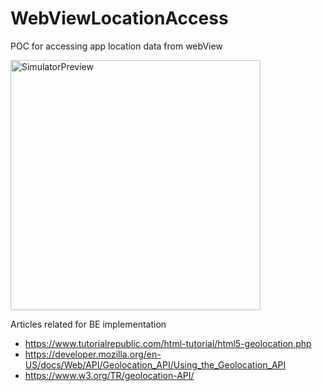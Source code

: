 # WebViewLocationAccess
POC for accessing app location data from webView

<img width="400" alt="SimulatorPreview" src="https://user-images.githubusercontent.com/4571502/80780337-3eedf880-8ba1-11ea-8c84-64efe57111e9.png">

Articles related for BE implementation
- https://www.tutorialrepublic.com/html-tutorial/html5-geolocation.php
- https://developer.mozilla.org/en-US/docs/Web/API/Geolocation_API/Using_the_Geolocation_API
- https://www.w3.org/TR/geolocation-API/
